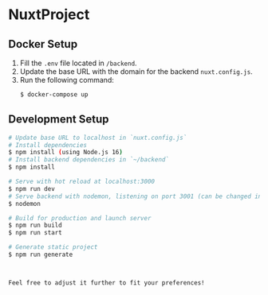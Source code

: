 # NuxtProject

## Docker Setup

1. Fill the `.env` file located in `/backend`.
2. Update the base URL with the domain for the backend `nuxt.config.js`.
3. Run the following command:
    ```bash
    $ docker-compose up
    ```

## Development Setup

```bash
# Update base URL to localhost in `nuxt.config.js`
# Install dependencies
$ npm install (using Node.js 16)
# Install backend dependencies in `~/backend`
$ npm install

# Serve with hot reload at localhost:3000
$ npm run dev
# Serve backend with nodemon, listening on port 3001 (can be changed in the environment files)
$ nodemon

# Build for production and launch server
$ npm run build
$ npm run start

# Generate static project
$ npm run generate



Feel free to adjust it further to fit your preferences!

